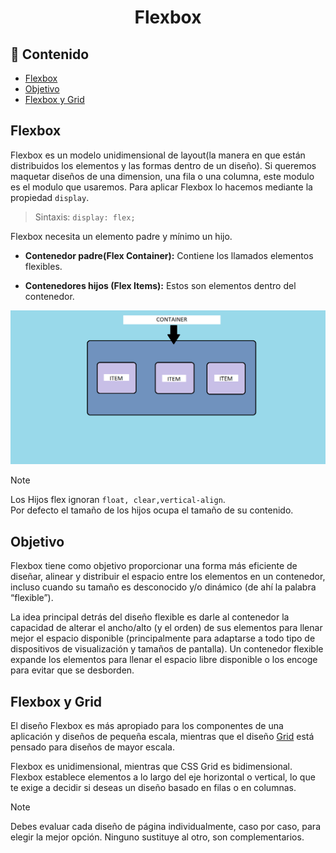 <h1 align="center">Flexbox</h1>

<h2>📑 Contenido</h2>

- [Flexbox](#flexbox)
- [Objetivo](#objetivo)
- [Flexbox y Grid](#flexbox-y-grid)

## Flexbox

Flexbox es un modelo unidimensional de layout(la manera en que están distribuidos los elementos y las formas dentro de un diseño). Si queremos maquetar diseños de una dimension, una fila o una columna, este modulo es el modulo que usaremos. Para aplicar Flexbox lo hacemos mediante la propiedad `display`.

> Sintaxis: `display: flex;`

Flexbox necesita un elemento padre y mínimo un hijo.

- **Contenedor padre(Flex Container):** Contiene los llamados elementos
  flexibles.

- **Contenedores hijos (Flex Items):** Estos son elementos dentro del
  contenedor.

![Propiedades Flex](./img/elementos-flex.png)

> [!NOTE]
>
> Los Hijos flex ignoran `float, clear,vertical-align`. <br>
> Por defecto el tamaño de los hijos ocupa el tamaño de su contenido.

## Objetivo

Flexbox tiene como objetivo proporcionar una forma más eficiente de diseñar, alinear y distribuir el espacio entre los elementos en un contenedor, incluso cuando su tamaño es desconocido y/o dinámico (de ahí la palabra “flexible”).

La idea principal detrás del diseño flexible es darle al contenedor la capacidad de alterar el ancho/alto (y el orden) de sus elementos para llenar mejor el espacio disponible (principalmente para adaptarse a todo tipo de dispositivos de visualización y tamaños de pantalla). Un contenedor flexible expande los elementos para llenar el espacio libre disponible o los encoge para evitar que se desborden.

## Flexbox y Grid

El diseño Flexbox es más apropiado para los componentes de una aplicación y diseños de pequeña escala, mientras que el diseño [Grid]() está pensado para diseños de mayor escala.

Flexbox es unidimensional, mientras que CSS Grid es bidimensional. Flexbox establece elementos a lo largo del eje horizontal o vertical, lo que te exige a decidir si deseas un diseño basado en filas o en columnas.

> [!NOTE]
>
> Debes evaluar cada diseño de página individualmente, caso por caso, para elegir la mejor opción. Ninguno sustituye al otro, son complementarios.
